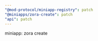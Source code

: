 ```yaml
---
"@mod-protocol/miniapp-registry": patch
"@miniapps/zora-create": patch
"api": patch
---
```


miniapp: zora create
